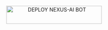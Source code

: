  
</a>
</p>
<p align="center">
<a href='https://dashboard.heroku.com/new?template=https://github.com/hghhbhgf114/tree/main?tab=readme-ov-file' target="_blank"> <img title="DEPLOY NEXUS-AI BOT" src="https://img.shields.io/badge/👻_DEPLOY_ON_HEROKU-000000?style=for-the-badge&logo=heroku&logoColor=white&color=FF00FF" width="260" height="50"/>
  </a>
  
